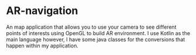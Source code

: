 # AR-navigation
An map application that allows you to use your camera to see different points of interests using OpenGL to build AR environment. I use Kotlin as the main language
however, I have some java classes for the conversions that happen within my application. 
